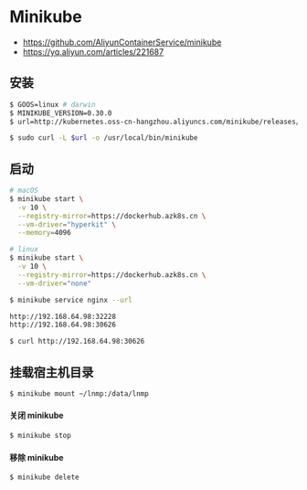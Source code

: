 # Minikube

* https://github.com/AliyunContainerService/minikube
* https://yq.aliyun.com/articles/221687

## 安装

```bash
$ GOOS=linux # darwin
$ MINIKUBE_VERSION=0.30.0
$ url=http://kubernetes.oss-cn-hangzhou.aliyuncs.com/minikube/releases/v${MINIKUBE_VERSION}/minikube-${GOOS}-amd64

$ sudo curl -L $url -o /usr/local/bin/minikube
```

## 启动

```bash
# macOS
$ minikube start \
  -v 10 \
  --registry-mirror=https://dockerhub.azk8s.cn \
  --vm-driver="hyperkit" \
  --memory=4096

# linux
$ minikube start \
  -v 10 \
  --registry-mirror=https://dockerhub.azk8s.cn \
  --vm-driver="none"
```

```bash
$ minikube service nginx --url

http://192.168.64.98:32228
http://192.168.64.98:30626

$ curl http://192.168.64.98:30626
```

## 挂载宿主机目录

```bash
$ minikube mount ~/lnmp:/data/lnmp
```

#### 关闭 minikube

```bash
$ minikube stop
```

#### 移除 minikube

```bash
$ minikube delete
```
